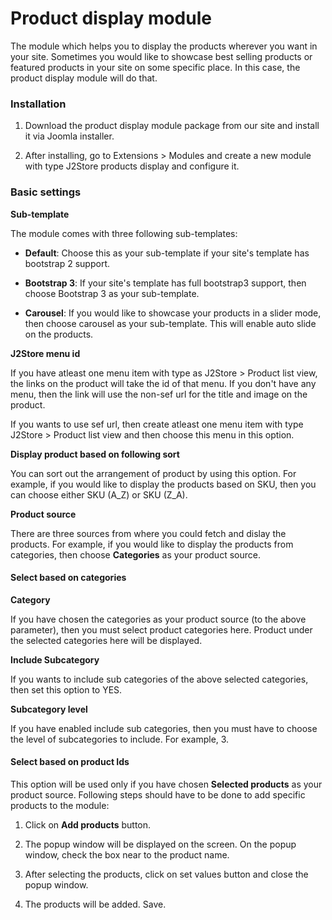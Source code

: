 # Product display module

The module which helps you to display the products wherever you want in your site. Sometimes you would like to showcase best selling products or featured products in your site on some specific place. In this case, the product display module will do that.

### Installation

1. Download the product display module package from our site and install it via Joomla installer.

2. After installing, go to Extensions > Modules and create a new module with type J2Store products display and configure it.

### Basic settings

**Sub-template**

The module comes with three following sub-templates:

   * **Default**: Choose this as your sub-template if your site's template has bootstrap 2 support.

   * **Bootstrap 3**: If your site's template has full bootstrap3 support, then choose Bootstrap 3 as your sub-template.

   * **Carousel**: If you would like to showcase your products in a slider mode, then choose carousel as your sub-template. This will enable auto slide on the products.

**J2Store menu id**

If you have atleast one menu item with type as J2Store > Product list view, the links on the product will take the id of that menu. If you don't have any menu, then the link will use the non-sef url for the title and image on the product.

If you wants to use sef url, then create atleast one menu item with type J2Store > Product list view and then choose this menu in this option.

**Display product based on following sort**

You can sort out the arrangement of product by using this option. For example, if you would like to display the products based on SKU, then you can choose either SKU (A_Z) or SKU (Z_A).

**Product source**

There are three sources from where you could fetch and dislay the products. For example, if you would like to display the products from categories, then choose **Categories** as your product source.

#### Select based on categories

**Category**

If you have chosen the categories as your product source (to the above parameter), then you must select product categories here. Product under the selected categories here will be displayed.

**Include Subcategory**

If you wants to include sub categories of the above selected categories, then set this option to YES.

**Subcategory level**

If you have enabled include sub categories, then you must have to choose the level of subcategories to include. For example, 3.

#### Select based on product Ids

This option will be used only if you have chosen **Selected products** as your product source. Following steps should have to be done to add specific products to the module:

1. Click on **Add products** button.

2. The popup window will be displayed on the screen. On the popup window, check the box near to the product name.

3. After selecting the products, click on set values button and close the popup window.

4. The products will be added. Save.